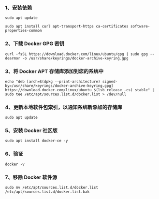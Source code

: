 ### 1、安装依赖

```shell
sudo apt update
```

```shell
sudo apt install curl apt-transport-https ca-certificates software-properties-common
```

### 2、下载 Docker GPG 密钥

```shell
curl -fsSL https://download.docker.com/linux/ubuntu/gpg | sudo gpg --dearmor -o /usr/share/keyrings/docker-archive-keyring.gpg
```

### 3、将 Docker APT 存储库添加到您的系统中

```shell
echo "deb [arch=$(dpkg --print-architecture) signed-by=/usr/share/keyrings/docker-archive-keyring.gpg] https://download.docker.com/linux/ubuntu $(lsb_release -cs) stable" | sudo tee /etc/apt/sources.list.d/docker.list > /dev/null
```

### 4、更新本地软件包索引，以通知系统新添加的存储库

```shell
sudo apt update
```

### 5、安装 Docker 社区版

```shell
sudo apt install docker-ce -y
```

### 6、验证

```shell
docker -v
```

### 7、移除 Docker 软件源

```shell
sudo mv /etc/apt/sources.list.d/docker.list /etc/apt/sources.list.d/docker.list.bak
```

